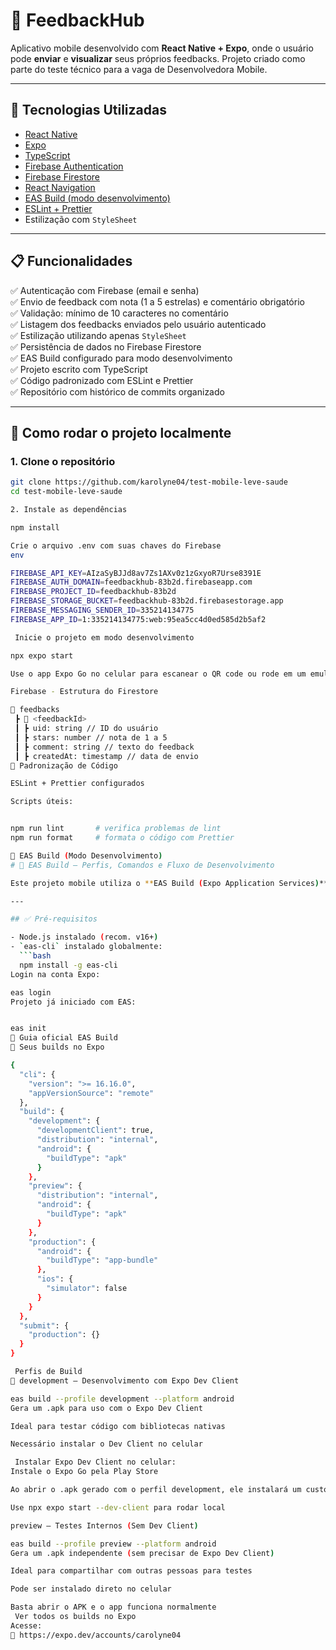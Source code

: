 # 📱 FeedbackHub

Aplicativo mobile desenvolvido com **React Native + Expo**, onde o usuário pode **enviar** e **visualizar** seus próprios feedbacks. Projeto criado como parte do teste técnico para a vaga de Desenvolvedora Mobile.

---

## 🚀 Tecnologias Utilizadas

- [React Native](https://reactnative.dev/)
- [Expo](https://expo.dev/)
- [TypeScript](https://www.typescriptlang.org/)
- [Firebase Authentication](https://firebase.google.com/products/auth)
- [Firebase Firestore](https://firebase.google.com/products/firestore)
- [React Navigation](https://reactnavigation.org/)
- [EAS Build (modo desenvolvimento)](https://docs.expo.dev/build/introduction/)
- [ESLint + Prettier](https://eslint.org/)
- Estilização com `StyleSheet`

---

## 📋 Funcionalidades

✅ Autenticação com Firebase (email e senha)  
✅ Envio de feedback com nota (1 a 5 estrelas) e comentário obrigatório  
✅ Validação: mínimo de 10 caracteres no comentário  
✅ Listagem dos feedbacks enviados pelo usuário autenticado  
✅ Estilização utilizando apenas `StyleSheet`  
✅ Persistência de dados no Firebase Firestore  
✅ EAS Build configurado para modo desenvolvimento  
✅ Projeto escrito com TypeScript  
✅ Código padronizado com ESLint e Prettier  
✅ Repositório com histórico de commits organizado

---

## 🧪 Como rodar o projeto localmente

### 1. Clone o repositório

```bash
git clone https://github.com/karolyne04/test-mobile-leve-saude
cd test-mobile-leve-saude

2. Instale as dependências

npm install

Crie o arquivo .env com suas chaves do Firebase
env

FIREBASE_API_KEY=AIzaSyBJJd8av7Zs1AXv0z1zGxyoR7Urse8391E
FIREBASE_AUTH_DOMAIN=feedbackhub-83b2d.firebaseapp.com
FIREBASE_PROJECT_ID=feedbackhub-83b2d
FIREBASE_STORAGE_BUCKET=feedbackhub-83b2d.firebasestorage.app
FIREBASE_MESSAGING_SENDER_ID=335214134775
FIREBASE_APP_ID=1:335214134775:web:95ea5cc4d0ed585d2b5af2

 Inicie o projeto em modo desenvolvimento

npx expo start

Use o app Expo Go no celular para escanear o QR code ou rode em um emulador Android/iOS.

Firebase - Estrutura do Firestore

📂 feedbacks
 ┣ 📄 <feedbackId>
 ┃ ┣ uid: string // ID do usuário
 ┃ ┣ stars: number // nota de 1 a 5
 ┃ ┣ comment: string // texto do feedback
 ┃ ┣ createdAt: timestamp // data de envio
🧹 Padronização de Código

ESLint + Prettier configurados

Scripts úteis:


npm run lint       # verifica problemas de lint
npm run format     # formata o código com Prettier

📲 EAS Build (Modo Desenvolvimento)
# 📲 EAS Build – Perfis, Comandos e Fluxo de Desenvolvimento

Este projeto mobile utiliza o **EAS Build (Expo Application Services)** para gerar builds com diferentes finalidades, como desenvolvimento, testes internos e produção.

---

## ✅ Pré-requisitos

- Node.js instalado (recom. v16+)
- `eas-cli` instalado globalmente:
  ```bash
  npm install -g eas-cli
Login na conta Expo:

eas login
Projeto já iniciado com EAS:


eas init
🔗 Guia oficial EAS Build
🔗 Seus builds no Expo

{
  "cli": {
    "version": ">= 16.16.0",
    "appVersionSource": "remote"
  },
  "build": {
    "development": {
      "developmentClient": true,
      "distribution": "internal",
      "android": {
        "buildType": "apk"
      }
    },
    "preview": {
      "distribution": "internal",
      "android": {
        "buildType": "apk"
      }
    },
    "production": {
      "android": {
        "buildType": "app-bundle"
      },
      "ios": {
        "simulator": false
      }
    }
  },
  "submit": {
    "production": {}
  }
}

 Perfis de Build
🔹 development – Desenvolvimento com Expo Dev Client

eas build --profile development --platform android
Gera um .apk para uso com o Expo Dev Client

Ideal para testar código com bibliotecas nativas

Necessário instalar o Dev Client no celular

 Instalar Expo Dev Client no celular:
Instale o Expo Go pela Play Store

Ao abrir o .apk gerado com o perfil development, ele instalará um custom client

Use npx expo start --dev-client para rodar local

preview – Testes Internos (Sem Dev Client)

eas build --profile preview --platform android
Gera um .apk independente (sem precisar de Expo Dev Client)

Ideal para compartilhar com outras pessoas para testes

Pode ser instalado direto no celular

Basta abrir o APK e o app funciona normalmente
 Ver todos os builds no Expo
Acesse:
🔗 https://expo.dev/accounts/carolyne04
